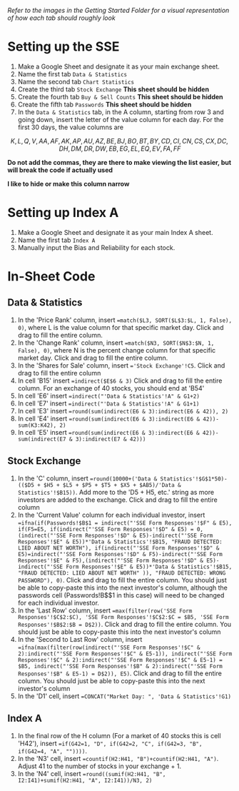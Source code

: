 _Refer to the images in the Getting Started Folder for a visual representation of how each tab should roughly look_

# Setting up the SSE

1. Make a Google Sheet and designate it as your main exchange sheet.
2. Name the first tab `Data & Statistics`
3. Name the second tab `Chart Statistics`
4. Create the third tab `Stock Exchange` **This sheet should be hidden**
5. Create the fourth tab `Buy & Sell Counts` **This sheet should be hidden**
6. Create the fifth tab `Passwords` **This sheet should be hidden**
7. In the `Data & Statistics` tab, in the A column, starting from row 3 and going down, insert the letter of the value column for each day. For the first 30 days, the value columns are

$$
K,
L,
Q,
V,
AA,
AF,
AK,
AP,
AU,
AZ,
BE,
BJ,
BO,
BT,
BY,
CD,
CI,
CN,
CS,
CX,
DC,
DH,
DM,
DR,
DW,
EB,
EG,
EL,
EQ,
EV,
FA,
FF
$$

**Do not add the commas, they are there to make viewing the list easier, but will break the code if actually used**

**I like to hide or make this column narrow**

# Setting up Index A

1. Make a Google Sheet and designate it as your main Index A sheet.
2. Name the first tab `Index A`
3. Manually input the Bias and Reliability for each stock.

# In-Sheet Code

## Data & Statistics

1. In the 'Price Rank' column, insert `=match($L3, SORT($L$3:$L, 1, False), 0)`, where L is the value column for that specific market day. Click and drag to fill the entire column.
2. In the 'Change Rank' column, insert `=match($N3, SORT($N$3:$N, 1, False), 0)`, where N is the percent change column for that specific market day. Click and drag to fill the entire column.
3. In the 'Shares for Sale' column, insert `='Stock Exchange'!C5`. Click and drag to fill the entire column
4. In cell 'B15' insert `=indirect($E$6 & 3)` Click and drag to fill the entire column. For an exchange of 40 stocks, you should end at 'B54'
5. In cell 'E6' insert `=indirect("'Data & Statistics'!A" & G1+2)`
6. In cell 'E7' insert `=indirect("'Data & Statistics'!A" & G1+1)`
7. In cell 'E3' insert `=round(sum(indirect(E6 & 3):indirect(E6 & 42)), 2)`
8. In cell 'E4' insert `=round(sum(indirect(E6 & 3):indirect(E6 & 42))-sum(K3:K42), 2)`
9. In cell 'E5' insert `=round(sum(indirect(E6 & 3):indirect(E6 & 42))-sum(indirect(E7 & 3):indirect(E7 & 42)))`

## Stock Exchange

1. In the 'C' column, insert `=round(10000+('Data & Statistics'!$G$1*50)-(($D5 + $H5 + $L5 + $P5 + $T5 + $X5 + $AB5)/'Data & Statistics'!$B15))`. Add more to the 'D5 + H5, etc.' string as more investors are added to the exchange. Click and drag to fill the entire column
2. In the 'Current Value' column for each individual investor, insert `=ifna(if(Passwords!$B$1 = indirect("'SSE Form Responses'!$F" & E5), if(F5=E5, if(indirect("'SSE Form Responses'!$D" & E5) = 0, (indirect("'SSE Form Responses'!$D" & E5)-indirect("'SSE Form Responses'!$E" & E5))*'Data & Statistics'!$B15, "FRAUD DETECTED: LIED ABOUT NET WORTH"), if(indirect("'SSE Form Responses'!$D" & E5)=indirect("'SSE Form Responses'!$D" & F5)-indirect("'SSE Form Responses'!$E" & F5),(indirect("'SSE Form Responses'!$D" & E5)-indirect("'SSE Form Responses'!$E" & E5))*'Data & Statistics'!$B15, "FRAUD DETECTED: LIED ABOUT NET WORTH" )), "FRAUD DETECTED: WRONG PASSWORD"), 0)`. Click and drag to fill the entire column. You should just be able to copy-paste this into the next investor's column, although the passwords cell (Passwords!B$$1 in this case) will need to be changed for each individual investor. 
3. In the 'Last Row' column, insert `=max(filter(row('SSE Form Responses'!$C$2:$C), 'SSE Form Responses'!$C$2:$C = $B5, 'SSE Form Responses'!$B$2:$B = D$2))`. Click and drag to fill the entire column. You should just be able to copy-paste this into the next investor's column
4. In the 'Second to Last Row' column, insert `=ifna(max(filter(row(indirect("'SSE Form Responses'!$C" & 2):indirect("'SSE Form Responses'!$C" & E5-1)), indirect("'SSE Form Responses'!$C" & 2):indirect("'SSE Form Responses'!$C" & E5-1) = $B5, indirect("'SSE Form Responses'!$B" & 2):indirect("'SSE Form Responses'!$B" & E5-1) = D$2)), E5)`. Click and drag to fill the entire column. You should just be able to copy-paste this into the next investor's column
5. In the 'D1' cell, insert `=CONCAT("Market Day: ", 'Data & Statistics'!G1)`

## Index A

1. In the final row of the H column (For a market of 40 stocks this is cell 'H42'), insert `=if(G42=1, "D", if(G42=2, "C", if(G42=3, "B", if(G42=4, "A", ""))))`.
2. In the 'N3' cell, insert `=countif(H2:H41, "B")+countif(H2:H41, "A")`. Adjust 41 to the number of stocks in your exchange + 1.
3. In the 'N4' cell, insert `=round((sumif(H2:H41, "B", I2:I41)+sumif(H2:H41, "A", I2:I41))/N3, 2)`



